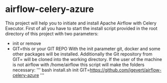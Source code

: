 # airflow-celery-azure
This project will help you to initiate and install Apache Airflow with Celery Executor.
First of all you have to start the install script provided in the root directory of this project with two parameters:
- init or remove
- GIT=this or your GIT REPO
With the init parameter git, docker and some other packages will be installed. Additionally the Git repository from GIT=
will be cloned into the working directory. If the user of the machine is not airflow with /home/airflow this script will
make the folders necessary:
'''
bash install.sh init GIT=https://github.com/jgevert/airflow-celery-azure
'''
